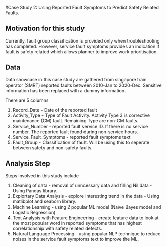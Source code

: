 
#Case Study 2: Using Reported Fault Symptoms  to Predict Safety Related Faults.

## Motivation for this study
Currently, fault group classification is provided only when troubleshooting has completed. However, service fault symptoms provides an indication if fault is safety related which allows planner to improve work prioritisation. 

## Data 
Data showcase in this case study are gathered from singapore train operator (SMRT) reported faults between 2010-Jan to 2020-Dec. Sensitive information has been replaced with a dummy information.

There are 5 columns

 1. Record_Date - Date of the reported fault    
 2. Activity_Type - Type of Fault Activity. Activity Type 3 is corrective maintenance (CM) fault. Remaining Type are non-CM faults.        
 3. Service_Number - reported fault service ID. If there is no service number. The reported fault found during non-service hours. 
 4. Service_Fault_Symptoms - reported fault symptoms text
 5. Fault_Group - Classification of fault. Will be using this to seperate between safety and non-safety faults.


## Analysis Step

Steps involved in this study include

1. Cleaning of data - removal of unncessary data and filling Nil data - Using Pandas library.
2. Explortary Data Analysis - explore interesting trend in the data - Using matlibplot and seaborn library.
3. Machine Learning - using 2 popular ML model (Naive Bayes model and Logistic Regression)
4. Text Analysis with Feature Engineering - create feature data to look at the most popular word in reported symptoms that has highest correlationship with safety related defects.
5. Natural Language Processing - using popular NLP technique to reduce noises in the service fault symptoms text to improve the ML.
